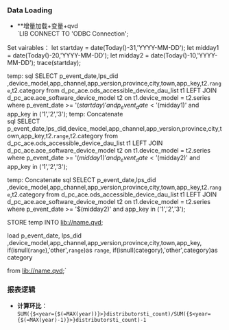 ### Data Loading
- **增量加载+变量+qvd   
`LIB CONNECT TO 'ODBC Connection';

Set vairables：
let startday = date(Today()-31,'YYYY-MM-DD');
let midday1 =  date(Today()-20,'YYYY-MM-DD');
let midday2 =  date(Today()-10,'YYYY-MM-DD');
trace(startday);


temp:
sql 
SELECT p_event_date,lps_did ,device_model,app_channel,app_version,province,city,town,app_key,t2.`range`,t2.category
from  d_pc_ace.ods_accessible_device_dau_list t1 
LEFT JOIN d_pc_ace.ace_software_device_model t2 
on t1.device_model = t2.series
where p_event_date >= '$(startday)'
and p_event_date< '$(midday1)'
and app_key in ('1','2','3');
temp:
Concatenate  
sql 
SELECT p_event_date,lps_did,device_model,app_channel,app_version,province,city,town,app_key,t2.`range`,t2.category
from  d_pc_ace.ods_accessible_device_dau_list t1 
LEFT JOIN d_pc_ace.ace_software_device_model t2 
on t1.device_model = t2.series
where p_event_date >= '$(midday1)' 
and p_event_date< '$(midday2)'
and app_key in ('1','2','3');

temp:
Concatenate
sql 
SELECT p_event_date,lps_did ,device_model,app_channel,app_version,province,city,town,app_key,t2.`range`,t2.category
from  d_pc_ace.ods_accessible_device_dau_list t1 
LEFT JOIN d_pc_ace.ace_software_device_model t2 
on t1.device_model = t2.series
where p_event_date >= '$(midday2)' 
and app_key in ('1','2','3');

STORE temp INTO [lib://name.qvd](qvd);

load p_event_date, lps_did ,device_model,app_channel,app_version,province,city,town,app_key,
if(isnull(`range`),'other',`range`)as `range`,
if(isnull(category),'other',category)as category

from [lib://name.qvd](qvd);`


### 报表逻辑 
- **计算环比**：  
  `SUM({$<year={$(=MAX(year))}>}distributorsti_count)/SUM({$<year={$(=MAX(year)-1)}>}distributorsti_count)-1`






